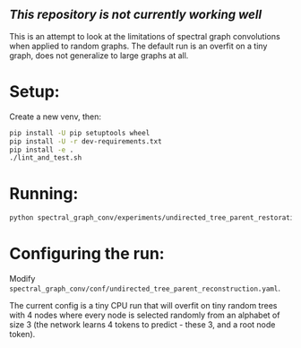 ## _This repository is not currently working well_
This is an attempt to look at the limitations of spectral graph convolutions when applied to random graphs.
The default run is an overfit on a tiny graph, does not generalize to large graphs at all.

# Setup:
Create a new venv, then:
```bash
pip install -U pip setuptools wheel
pip install -U -r dev-requirements.txt
pip install -e .
./lint_and_test.sh
```

# Running:
```bash
python spectral_graph_conv/experiments/undirected_tree_parent_restoration.py 
```

# Configuring the run:
Modify `spectral_graph_conv/conf/undirected_tree_parent_reconstruction.yaml`.

The current config is a tiny CPU run that will overfit on tiny random trees with 
4 nodes where every node is selected randomly from an alphabet of size 3 
(the network learns 4 tokens to predict - these 3, and a root node token).
